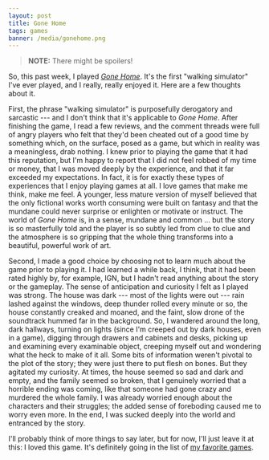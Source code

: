 ```yaml
---
layout: post
title: Gone Home
tags: games
banner: /media/gonehome.png
---
```


> **NOTE:** There might be spoilers!

So, this past week, I played [_Gone Home_](https://gonehome.game/). It's the first "walking simulator" I've ever played, and I really, really enjoyed it. Here are a few thoughts about it.

First, the phrase "walking simulator" is purposefully derogatory and sarcastic --- and I don't think that it's applicable to _Gone Home_. After finishing the game, I read a few reviews, and the comment threads were full of angry players who felt that they'd been cheated out of a good time by something which, on the surface, posed as a game, but which in reality was a meaningless, drab nothing. I knew prior to playing the game that it had this reputation, but I'm happy to report that I did not feel robbed of my time or money, that I was moved deeply by the experience, and that it far exceeded my expectations. In fact, it is for exactly these types of experiences that I enjoy playing games at all. I love games that make me think, make me feel. A younger, less mature version of myself believed that the only fictional works worth consuming were built on fantasy and that the mundane could never surprise or enlighten or motivate or instruct. The world of _Gone Home_ is, in a sense, mundane and common ... but the story is so masterfully told and the player is so subtly led from clue to clue and the atmosphere is so gripping that the whole thing transforms into a beautiful, powerful work of art.

Second, I made a good choice by choosing not to learn much about the game prior to playing it. I had learned a while back, I think, that it had been rated highly by, for example, IGN, but I hadn't read anything about the story or the gameplay. The sense of anticipation and curiosity I felt as I played was strong. The house was dark --- most of the lights were out --- rain lashed against the windows, deep thunder rolled every minute or so, the house constantly creaked and moaned, and the faint, slow drone of the soundtrack hummed far in the background. So, I wandered around the long, dark hallways, turning on lights (since I'm creeped out by dark houses, even in a game), digging through drawers and cabinets and desks, picking up and examining every examinable object, creeping myself out and wondering what the heck to make of it all. Some bits of information weren't pivotal to the plot of the story; they were just there to put flesh on bones. But they agitated my curiosity. At times, the house seemed so sad and dark and empty, and the family seemed so broken, that I genuinely worried that a horrible ending was coming, like that someone had gone crazy and murdered the whole family. I was already worried enough about the characters and their struggles; the added sense of foreboding caused me to worry even more. In the end, I was sucked deeply into the world and entranced by the story.

I'll probably think of more things to say later, but for now, I'll just leave it at this: I loved this game. It's definitely going in the list of [my favorite games](/blog/2016/05/07/Favorite-Games).
